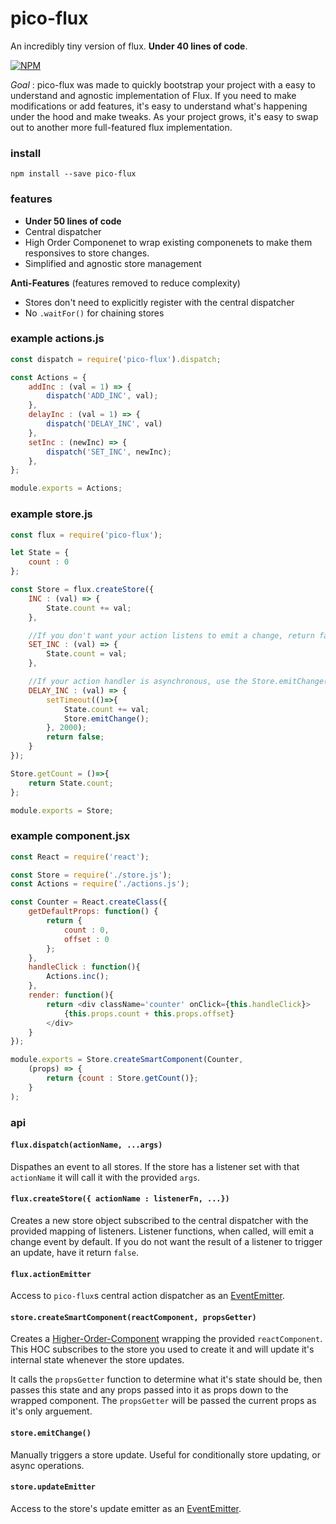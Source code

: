 # pico-flux
An incredibly tiny version of flux. **Under 40 lines of code**.

[![NPM](https://nodei.co/npm/pico-flux.png)](https://nodei.co/npm/pico-flux/)

*Goal* : pico-flux was made to quickly bootstrap your project with a easy to understand and agnostic implementation of Flux.
If you need to make modifications or add features, it's easy to understand what's happening under the hood and make tweaks.
As your project grows, it's easy to swap out to another more full-featured flux implementation.


### install

```
npm install --save pico-flux
```


### features

- **Under 50 lines of code**
- Central dispatcher
- High Order Componenet to wrap existing componenets to make them responsives to store changes.
- Simplified and agnostic store management

**Anti-Features** (features removed to reduce complexity)

- Stores don't need to explicitly register with the central dispatcher
- No `.waitFor()` for chaining stores


### example actions.js
```javascript
const dispatch = require('pico-flux').dispatch;

const Actions = {
	addInc : (val = 1) => {
		dispatch('ADD_INC', val);
	},
	delayInc : (val = 1) => {
		dispatch('DELAY_INC', val)
	},
	setInc : (newInc) => {
		dispatch('SET_INC', newInc);
	},
};

module.exports = Actions;
```

### example store.js
```javascript
const flux = require('pico-flux');

let State = {
	count : 0
};

const Store = flux.createStore({
	INC : (val) => {
		State.count += val;
	},

	//If you don't want your action listens to emit a change, return false
	SET_INC : (val) => {
		State.count = val;
	},

	//If your action handler is asynchronous, use the Store.emitChange() to trigger a store update manually.
	DELAY_INC : (val) => {
		setTimeout(()=>{
			State.count += val;
			Store.emitChange();
		}, 2000);
		return false;
	}
});

Store.getCount = ()=>{
	return State.count;
};

module.exports = Store;
```

### example component.jsx
```javascript
const React = require('react');

const Store = require('./store.js');
const Actions = require('./actions.js');

const Counter = React.createClass({
	getDefaultProps: function() {
		return {
			count : 0,
			offset : 0
		};
	},
	handleClick : function(){
		Actions.inc();
	},
	render: function(){
		return <div className='counter' onClick={this.handleClick}>
			{this.props.count + this.props.offset}
		</div>
	}
});

module.exports = Store.createSmartComponent(Counter,
	(props) => {
		return {count : Store.getCount()};
	}
);
```

### api

#### `flux.dispatch(actionName, ...args)`
Dispathes an event to all stores. If the store has a listener set with that `actionName` it will call it with the provided `args`.

#### `flux.createStore({ actionName : listenerFn, ...})`
Creates a new store object subscribed to the central dispatcher with the provided mapping of listeners. Listener functions, when called, will emit a change event by default. If you do not want the result of a listener to trigger an update, have it return `false`.

#### `flux.actionEmitter`
Access to `pico-flux`s central action dispatcher as an [EventEmitter](https://nodejs.org/api/events.html#events_class_eventemitter).

#### `store.createSmartComponent(reactComponent, propsGetter)`
Creates a [Higher-Order-Component](https://facebook.github.io/react/blog/2016/07/13/mixins-considered-harmful.html#higher-order-components-explained) wrapping the provided `reactComponent`. This HOC subscribes to the store you used to create it and will update it's internal state whenever the store updates.

It calls the `propsGetter` function to determine what it's state should be, then passes this state and any props passed into it as props down to the wrapped component. The `propsGetter` will be passed the current props as it's only arguement.

#### `store.emitChange()`
Manually triggers a store update. Useful for conditionally store updating, or async operations.

#### `store.updateEmitter`
Access to the store's update emitter as an [EventEmitter](https://nodejs.org/api/events.html#events_class_eventemitter).




